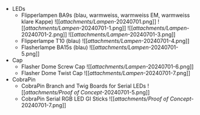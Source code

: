 - LEDs
	- Flipperlampen BA9s (blau, warmweiss, warmweiss EM, warmweiss klare Kappe)
		![[_attachments/Lampen_-20240701.png]] ![[_attachments/Lampen_-20240701-1.png]] ![[_attachments/Lampen_-20240701-2.png]] ![[_attachments/Lampen_-20240701-3.png]] 
	- Flipperlampe T10 (blau)
		![[_attachments/Lampen_-20240701-4.png]] 
	- Flasherlampe BA15s (blau)
		![[_attachments/Lampen_-20240701-5.png]] 
- Cap 
	- Flasher Dome Screw Cap
		![[_attachments/Lampen_-20240701-6.png]] 
	- Flasher Dome Twist Cap 
		![[_attachments/Lampen_-20240701-7.png]] 
- CobraPin
	- CobraPin Branch and Twig Boards for Serial LEDs
		![[_attachments/Proof of Concept_-20240701-5.png]] 
	- CobraPin Serial RGB LED GI Sticks
		![[_attachments/Proof of Concept_-20240701-7.png]]

